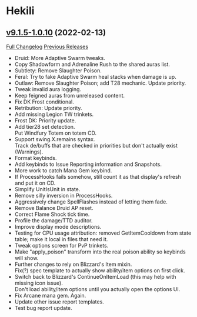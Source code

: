 # Hekili

## [v9.1.5-1.0.10](https://github.com/Hekili/hekili/tree/v9.1.5-1.0.10) (2022-02-13)
[Full Changelog](https://github.com/Hekili/hekili/compare/v9.1.5-1.0.9...v9.1.5-1.0.10) [Previous Releases](https://github.com/Hekili/hekili/releases)

- Druid:  More Adaptive Swarm tweaks.  
- Copy Shadowform and Adrenaline Rush to the shared auras list.  
- Subtlety:  Remove Slaughter Poison.  
- Feral:  Try to fake Adaptive Swarm heal stacks when damage is up.  
- Outlaw:  Remove Slaughter Poison; add T28 mechanic.  Update priority.  
- Tweak invalid aura logging.  
- Keep feigned auras from unreleased content.  
- Fix DK Frost conditional.  
- Retribution:  Update priority.  
- Add missing Legion TW trinkets.  
- Frost DK:  Priority update.  
- Add tier28 set detection.  
    Put Windfury Totem on totem CD.  
- Support swing.X.remains syntax.  
    Track de/buffs that are checked in priorities but don't actually exist (Warnings).  
- Format keybinds.  
- Add keybinds to Issue Reporting information and Snapshots.  
- More work to catch Mana Gem keybind.  
- If ProcessHooks fails somehow, still count it as that display's refresh and put it on CD.  
- Simplify UnitIsUnit in state.  
- Remove silly inversion in ProcessHooks.  
- Aggressively change SpellFlashes instead of letting them fade.  
- Remove Balance Druid AP reset.  
- Correct Flame Shock tick time.  
- Profile the damage/TTD auditor.  
- Improve display mode descriptions.  
- Testing for CPU usage attribution: removed GetItemCooldown from state table; make it local in files that need it.  
- Tweak options screen for PvP trinkets.  
- Make "apply\_poison" transform into the real poison ability so keybinds will show.  
- Further changes to rely on Blizzard's Item mixin.  
    Fix(?) spec template to actually show ability/item options on first click.  
- Switch back to Blizzard's ContinueOnItemLoad (this may help with missing icon issue).  
    Don't load ability/item options until you actually open the options UI.  
- Fix Arcane mana gem.  Again.  
- Update other issue report templates.  
- Test bug report update.  
